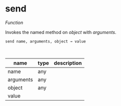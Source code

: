 # send

_Function_

Invokes the named method on _object_ with _arguments_.

<pre><code>send name, arguments, object &rarr; value</code></pre>
<br>

| name | type | description |
|------|------|-------------|
|name|any||
|arguments|any||
|object|any||
|value|||


